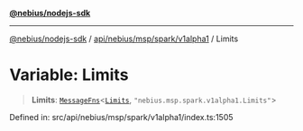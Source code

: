 [**@nebius/nodejs-sdk**](../../../../../../README.md)

---

[@nebius/nodejs-sdk](../../../../../../README.md) / [api/nebius/msp/spark/v1alpha1](../README.md) / Limits

# Variable: Limits

> **Limits**: [`MessageFns`](../../../../../../runtime/protos/core/interfaces/MessageFns.md)\<[`Limits`](../interfaces/Limits.md), `"nebius.msp.spark.v1alpha1.Limits"`\>

Defined in: src/api/nebius/msp/spark/v1alpha1/index.ts:1505

